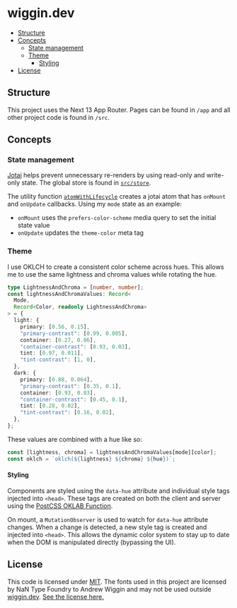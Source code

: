 # wiggin.dev

- [Structure](#structure)
- [Concepts](#concepts)
  - [State management](#state-management)
  - [Theme](#theme)
    - [Styling](#styling)
- [License](#license)

## Structure

This project uses the Next 13 App Router. Pages can be found in `/app` and all other project code is found in `/src`.

## Concepts

### State management

[Jotai](https://jotai.org) helps prevent unnecessary re-renders by using read-only and write-only state. The global store is found in [`src/store`](src/store).

The utility function [`atomWithLifecycle`](src/utils/atomWithLifecycle.ts) creates a jotai atom that has `onMount` and `onUpdate` callbacks.
Using my `mode` state as an example:

- `onMount` uses the `prefers-color-scheme` media query to set the initial state value
- `onUpdate` updates the `theme-color` meta tag

### Theme

I use OKLCH to create a consistent color scheme across hues. This allows me to use the same lightness and chroma values while rotating the hue.

```typescript
type LightnessAndChroma = [number, number];
const lightnessAndChromaValues: Record<
  Mode,
  Record<Color, readonly LightnessAndChroma>
> = {
  light: {
    primary: [0.56, 0.15],
    "primary-contrast": [0.99, 0.005],
    container: [0.27, 0.06],
    "container-contrast": [0.93, 0.03],
    tint: [0.97, 0.011],
    "tint-contrast": [1, 0],
  },
  dark: {
    primary: [0.88, 0.064],
    "primary-contrast": [0.35, 0.1],
    container: [0.93, 0.03],
    "container-contrast": [0.45, 0.1],
    tint: [0.28, 0.02],
    "tint-contrast": [0.16, 0.02],
  },
};
```

These values are combined with a hue like so:

```typescript
const [lightness, chroma] = lightnessAndChromaValues[mode][color];
const oklch = `oklch(${lightness} ${chroma} ${hue})`;
```

#### Styling

Components are styled using the `data-hue` attribute and individual style tags injected into `<head>`. These tags are created on both the client and server using the [PostCSS OKLAB Function](https://github.com/csstools/postcss-plugins/tree/main/plugins/postcss-oklab-function).

On mount, a `MutationObserver` is used to watch for `data-hue` attribute changes. When a change is detected, a new style tag is created and injected into `<head>`. This allows the dynamic color system to stay up to date when the DOM is manipulated directly (bypassing the UI).

## License

This code is licensed under [MIT](LICENSE.md).
The fonts used in this project are licensed by NaN Type Foundry to Andrew Wiggin and may not be used outside [wiggin.dev](https://wiggin.dev). [See the license here.](https://www.nan.xyz/eula)
